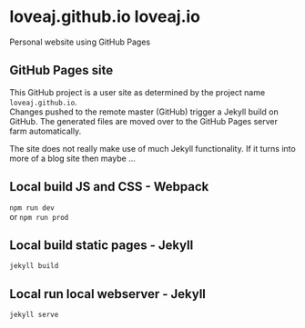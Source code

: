 # loveaj.github.io   loveaj.io
Personal website using GitHub Pages

## GitHub Pages site
This GitHub project is a user site as determined by the project name `loveaj.github.io`.  
Changes pushed to the remote master (GitHub) trigger a Jekyll build on GitHub. The generated files are moved over to the GitHub Pages server farm automatically.  

The site does not really make use of much Jekyll functionality. If it turns into more of a blog site then maybe ...


## Local build JS and CSS - Webpack
`npm run dev`  
or
`npm run prod`  

## Local build static pages - Jekyll
`jekyll build`  

## Local run local webserver - Jekyll
`jekyll serve`  
